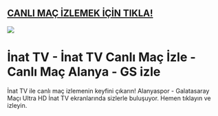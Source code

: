 ## <a href="https://shorten.is/nanotv">CANLI MAÇ İZLEMEK İÇİN TIKLA!</a>

<a href="https://shorten.is/nanotv"><img src="https://i.ibb.co/qspp8ST/011478010375.webp"></a>

# İnat TV - İnat TV Canlı Maç İzle - Canlı Maç Alanya - GS izle

İnat TV ile canlı maç izlemenin keyfini çıkarın! Alanyaspor - Galatasaray Maçı Ultra HD İnat TV ekranlarında sizlerle buluşuyor. Hemen tıklayın ve izleyin.
